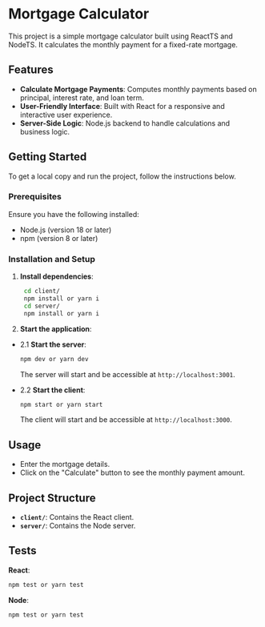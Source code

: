 # Mortgage Calculator

This project is a simple mortgage calculator built using ReactTS and NodeTS. It calculates the monthly payment for a fixed-rate mortgage.

## Features

- **Calculate Mortgage Payments**: Computes monthly payments based on principal, interest rate, and loan term.
- **User-Friendly Interface**: Built with React for a responsive and interactive user experience.
- **Server-Side Logic**: Node.js backend to handle calculations and business logic.

## Getting Started

To get a local copy and run the project, follow the instructions below.

### Prerequisites

Ensure you have the following installed:

- Node.js (version 18 or later)
- npm (version 8 or later)

### Installation and Setup

1. **Install dependencies**:

   ```bash
    cd client/
    npm install or yarn i
    cd server/
    npm install or yarn i
   ```

2. **Start the application**:
- 2.1 **Start the server**:
  ```bash
  npm dev or yarn dev 
  ```
   
  The server will start and be accessible at `http://localhost:3001`.   


- 2.2 **Start the client**:
   ```bash
   npm start or yarn start
   ```

   The client will start and be accessible at `http://localhost:3000`.

## Usage

- Enter the mortgage details.
- Click on the "Calculate" button to see the monthly payment amount.

## Project Structure

- **`client/`**: Contains the React client.
- **`server/`**: Contains the Node server.

## Tests
**React**:
   ```bash
   npm test or yarn test
   ```

**Node**:
   ```bash
   npm test or yarn test
   ```
